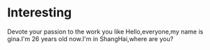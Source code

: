 # Interesting
Devote your passion to the work you like
Hello,everyone,my name is gina.I'm 26 years old now.I'm in ShangHai,where are you?
